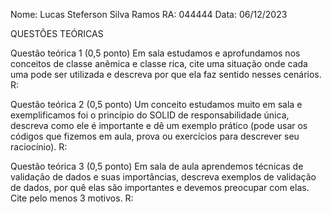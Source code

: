 Nome: Lucas Steferson Silva Ramos RA: 044444 Data: 06/12/2023


QUESTÕES TEÓRICAS

Questão teórica 1 (0,5 ponto)
Em sala estudamos e aprofundamos nos conceitos de classe anêmica e classe rica, cite uma situação onde cada uma pode ser utilizada e descreva por que ela faz sentido nesses cenários.
R:

Questão teórica 2 (0,5 ponto)
Um conceito estudamos muito em sala e exemplificamos foi o princípio do SOLID de responsabilidade única, descreva como ele é importante e dê um exemplo prático (pode usar os códigos que fizemos em aula, prova ou exercícios para descrever seu raciocínio).
R:

Questão teórica 3 (0,5 ponto)
Em sala de aula aprendemos técnicas de validação de dados e suas importâncias, descreva exemplos de validação de dados, por quê elas são importantes e devemos preocupar com elas.
Cite pelo menos 3 motivos.
R:
